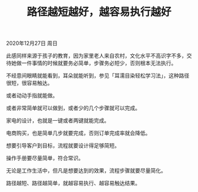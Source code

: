 ﻿---
layout:		post
category:	"other"
title:		"路径越短越好，越容易执行越好"
tags:		[]
---



2020年12月27日 周日

此感同样来源于孩子的教育，因为家里老人来自农村，文化水平不高识字不多，交待她做一件事情的时候就要务必简单，步骤务必短少，否则根本无法执行。

不经意间眼睛就能看到，耳朵就能听到，参见「耳濡目染轻松学习法」，这种路径很短，很容易触达。



或者动动手指就能做。



或者非常简单就可以做到，或者少的几个步骤就可以完成。



家电的设计，也就是一键或者两键就能完成。



电商购买，也是简单几步就要完成，否则订单完成率就会降低。



想要引导客户到目标，流程就要设计得足够简短。



操作手册要尽量简单，符合常识。



无论是工作生活中，但凡是想要达到的效果，流程步骤就要尽量简化。



路径越短、路径越简单，就越容易执行、越容易触达结果。



